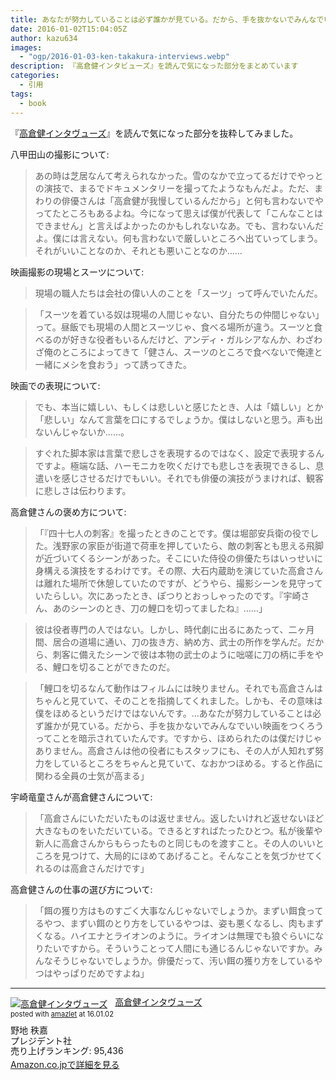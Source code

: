 ```yaml
---
title: あなたが努力していることは必ず誰かが見ている。だから、手を抜かないでみんなでいい映画をつくろう
date: 2016-01-02T15:04:05Z
author: kazu634
images:
  - "ogp/2016-01-03-ken-takakura-interviews.webp"
description: 『高倉健インタビューズ』を読んで気になった部分をまとめています
categories:
  - 引用
tags:
  - book
---
```

『<a href="https://www.amazon.co.jp/exec/obidos/ASIN/4833420171/simsnes-22/ref=nosim/" onclick="__gaTracker('send', 'event', 'outbound-article', 'https://www.amazon.co.jp/exec/obidos/ASIN/4833420171/simsnes-22/ref=nosim/', '高倉健インタヴューズ');" name="amazletlink" target="_blank">高倉健インタヴューズ</a>』を読んで気になった部分を抜粋してみました。

八甲田山の撮影について:

> あの時は芝居なんて考えられなかった。雪のなかで立ってるだけでやっとの演技で、まるでドキュメンタリーを撮ってたようなもんだよ。ただ、まわりの俳優さんは「高倉健が我慢しているんだから」と何も言わないでやってたところもあるよね。今になって思えば僕が代表して「こんなことはできません」と言えばよかったのかもしれないなあ。でも、言わないんだよ。僕には言えない。何も言わないで厳しいところへ出ていってしまう。それがいいことなのか、それとも悪いことなのか……

映画撮影の現場とスーツについて:

> 現場の職人たちは会社の偉い人のことを「スーツ」って呼んでいたんだ。

> 「スーツを着ている奴は現場の人間じゃない、自分たちの仲間じゃない」って。昼飯でも現場の人間とスーツじゃ、食べる場所が違う。スーツと食べるのが好きな役者もいるんだけど、アンディ・ガルシアなんか、わざわざ俺のところによってきて「健さん、スーツのところで食べないで俺達と一緒にメシを食おう」って誘ってきた。

映画での表現について:

> でも、本当に嬉しい、もしくは悲しいと感じたとき、人は「嬉しい」とか「悲しい」なんて言葉を口にするでしょうか。僕はしないと思う。声も出ないんじゃないか……。

> すぐれた脚本家は言葉で悲しさを表現するのではなく、設定で表現するんですよ。極端な話、ハーモニカを吹くだけでも悲しさを表現できるし、息遣いを感じさせるだけでもいい。それでも俳優の演技がうまければ、観客に悲しさは伝わります。

高倉健さんの褒め方について:

> 「『四十七人の刺客』を撮ったときのことです。僕は堀部安兵衛の役でした。浅野家の家臣が街道で荷車を押していたら、敵の刺客とも思える飛脚が近づいてくるシーンがあった。そこにいた侍役の俳優たちはいっせいに身構える演技をするわけです。その際、大石内蔵助を演じていた高倉さんは離れた場所で休憩していたのですが、どうやら、撮影シーンを見守っていたらしい。次にあったとき、ぽつりとおっしゃったのです。『宇崎さん、あのシーンのとき、刀の鯉口を切ってましたね』……」

> 彼は役者専門の人ではない。しかし、時代劇に出るにあたって、二ヶ月間、居合の道場に通い、刀の抜き方、納め方、武士の所作を学んだ。だから、刺客に備えたシーンで彼は本物の武士のように咄嗟に刀の柄に手をやる、鯉口を切ることができたのだ。

> 「鯉口を切るなんて動作はフィルムには映りません。それでも高倉さんはちゃんと見ていて、そのことを指摘してくれました。しかも、その意味は僕をほめるというだけではないんです。…あなたが努力していることは必ず誰かが見ている。だから、手を抜かないでみんなでいい映画をつくろうってことを暗示されていたんです。ですから、ほめられたのは僕だけじゃありません。高倉さんは他の役者にもスタッフにも、その人が人知れず努力をしているところをちゃんと見ていて、なおかつほめる。すると作品に関わる全員の士気が高まる」

宇崎竜童さんが高倉健さんについて:

> 「高倉さんにいただいたものは返せません。返したいけれど返せないほど大きなものをいただいている。できるとすればたったひとつ。私が後輩や新人に高倉さんからもらったものと同じものを渡すこと。その人のいいところを見つけて、大局的にほめてあげること。そんなことを気づかせてくれるのは高倉さんだけです」

高倉健さんの仕事の選び方について:

> 「餌の獲り方はものすごく大事なんじゃないでしょうか。まずい餌食ってるやつ、まずい餌のとり方をしているやつは、姿も悪くなるし、肉もまずくなる。ハイエナとライオンのように。ライオンは無理でも狼ぐらいになりたいですから。そういうことって人間にも通じるんじゃないですか。みんなそうじゃないでしょうか。俳優だって、汚い餌の獲り方をしているやつはやっぱりだめですよね」

----

<div class="amazlet-box" style="margin-bottom:0px;">
<div class="amazlet-image" style="float:left;margin:0px 12px 1px 0px;">
<a href="https://www.amazon.co.jp/exec/obidos/ASIN/4833420171/simsnes-22/ref=nosim/" onclick="__gaTracker('send', 'event', 'outbound-article', 'https://www.amazon.co.jp/exec/obidos/ASIN/4833420171/simsnes-22/ref=nosim/', '');" name="amazletlink" target="_blank"><img src="https://images-na.ssl-images-amazon.com/images/I/41J%2BBkkgX9L._SL160_.jpg" alt="高倉健インタヴューズ" style="border: none;" /></a>
</div>

<div class="amazlet-info" style="line-height:120%; margin-bottom: 10px">
<div class="amazlet-name" style="margin-bottom:10px;line-height:120%">
<a href="https://www.amazon.co.jp/exec/obidos/ASIN/4833420171/simsnes-22/ref=nosim/" onclick="__gaTracker('send', 'event', 'outbound-article', 'https://www.amazon.co.jp/exec/obidos/ASIN/4833420171/simsnes-22/ref=nosim/', '高倉健インタヴューズ');" name="amazletlink" target="_blank">高倉健インタヴューズ</a>

<div class="amazlet-powered-date" style="font-size:80%;margin-top:5px;line-height:120%">
        posted with <a href="http://www.amazlet.com/" onclick="__gaTracker('send', 'event', 'outbound-article', 'http://www.amazlet.com/', 'amazlet');" title="amazlet" target="_blank">amazlet</a> at 16.01.02
</div>
</div>

<div class="amazlet-detail">
      野地 秩嘉 <br />プレジデント社 <br />売り上げランキング: 95,436
</div>

<div class="amazlet-sub-info" style="float: left;">
<div class="amazlet-link" style="margin-top: 5px">
<a href="https://www.amazon.co.jp/exec/obidos/ASIN/4833420171/simsnes-22/ref=nosim/" onclick="__gaTracker('send', 'event', 'outbound-article', 'https://www.amazon.co.jp/exec/obidos/ASIN/4833420171/simsnes-22/ref=nosim/', 'Amazon.co.jpで詳細を見る');" name="amazletlink" target="_blank">Amazon.co.jpで詳細を見る</a>
</div>
</div>
</div>

<div class="amazlet-footer" style="clear: left">
</div>
</div>
